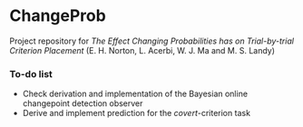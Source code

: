 # ChangeProb
Project repository for *The Effect Changing Probabilities has on Trial-by-trial Criterion Placement* 
(E. H. Norton, L. Acerbi, W. J. Ma and M. S. Landy)

### To-do list

- Check derivation and implementation of the Bayesian online changepoint detection observer
- Derive and implement prediction for the *covert*-criterion task
